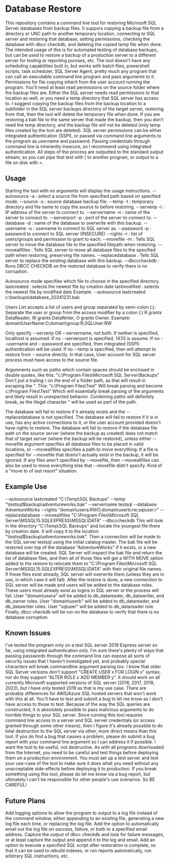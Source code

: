 # Database Restore
This repository contains a command line tool for restoring Microsoft SQL Server databases from backup files. 
It suppors copying a backup file from a directory or UNC path to another temporary location, connecting to SQL server and restoring that database, setting permissions, checking the database with dbcc checkdb, and deleting the copied temp file when done. The intended usage of this is for automated testing of database backups, but can be used to restore a backup of a production server to a different server for testing or reporting puroses, etc.
The tool doesn't have any scheduling capabilities built in, but works with batch files, powershell scripts, task scheduler, SQL Server Agent, pretty much any program that can call an executable command line program and pass arguments to it. 
Permissions for file copying inherit from the user account running the program. You'll need at least read permissions on the source folder where the backup files are. Either the SQL server needs read permissions to that location as well, or you need a temp directory that SQL server has access to. I suggest copying the backup files from the backup location to a subfolder in the SQL server backups directory of the target server, restoring from that, then the tool will delete the temporary file when done. If you are restoring a bak file to the same server that made the backup, then you don't need the temp directory, and the backup file will not be deleted (only temp files created by the tool are deleted).
SQL server permissions can be either integrated authentication (SSPI), or passed via command line arguments to the program as username and password. Passing credentials through command line is inherently insecure, so I recommend using integrated authentication.
All steps of the process are outputted to the standard output stream, so you can pipe that text with | to another program, or output to a file on disk with >.

## Usage
Starting the tool with no arguments will display the usage instructions. 
  --autosource -a <mode> <path>   : select a source file from specified path based on specified mode.
  --source -s <filepath>          : source database backup file.
  --temp -t <filepath>            : temporary directory and file name to copy the source to before restoring.
  --serverip -i <ip>              : IP address of the server to connect to.
  --servername -n <name>          : name of the server to connect to.
  --serverport -p <port>          : port of the server to connect to.
  --database -d <name>            : name of the database to overwrite with this backup.
  --username -u <username>        : username to connect to SQL server as.
  --password -p <password>        : password to connect to SQL server (INSECURE)
  --rights -r <userlist>          : list of users/groups and permission to grant to each.
  --movefile -m <name> <filepath> : Tells SQL server to move the database file to the specified filepath when restoring.
  --moveallfiles <filepath>       : Tells SQL server to move all database files to the specified path when restoring, preserving file names.
  --replacedatabase               : Tells SQL server to replace the existing database with this backup.
  --dbcccheckdb                   : Runs DBCC CHECKDB on the restored database to verify there is no corruption.

Autosource mode specifies which file to choose in the specified directory.
 lastcreated : selects the newest file by creation date
 lastmodified : selects the newest file by modified date
Example: --autosource lastcreated c:\backups\database_20241231.bak

Users List accepts a list of users and group separated by semi-colon (;).
Separate the user or group from the access modifier by a colon (:)
R grants DataReader, W grants DataWriter, O grants Owner.
Example: domain\UserName:O;domain\group:R;SQLUser:RW

Only specify --serverip OR --servername, not both. If neither is specified, localhost is assumed.
If no --serverport is specified, 1433 is assume.
If no --username and --password are specified, then integrated (SSPI) authentication will be used.
If no --temp is specified, then will attempt to restore from --source directly.
In that case, User account for SQL server process must have access to the source file.

Argumnents such as paths which contain spaces should be enclosed in double quotes, like this:
"c:\Program Files\Microsoft SQL Server\Backups"
Don't put a trailing \ on the end of a folder path, as that will result in escaping the ". This:
"c:\Program Files\Test\"
Will break parsing and become
c:\Program Files\Test"
Which will essentially break parsing of the arguments and likely result in unexpected behavior. Combining paths will definitely break, as the illegal character " will be used as part of the path.

The database will fail to restore if it already exists and the --replacedatabase is not specified.
The database will fail to restore if it is in use, has any active connections to it, or the user account provided doesn't have rights to restore.
The database will fail to restore if the database file path on the source server (where the backup as created) does not match that of target server (where the backup will be restored), unless either --movefile argument specifies all database files to be placed in valid locations, or --moveallfiles specifies a path to move everything. If a file is specified for --movefile that doens't actually exist in the backup, it will be ignored. If any files aren't specified by --movefile, then --moveallfiles can also be used to move everything else that --movefile didn't specify. Kind of a "move to of last resort" situation.

## Example Use
--autosource lastcreated "C:\Temp\SQL Backups" --temp "\\testsql\$backup\adventureworks.bak" --servername testsql --database AdventureWorks --rights "domain\usera:RWO;domain\userb:rw;sqluser:r" --replacedatabase --moveallfiles "C:\Program Files\Microsoft SQL Server\MSSQL15.SQLEXPRESS\MSSQL\DATA" --dbcccheckdb
This will look in the directory "C:\Temp\SQL Backups" and locate the youngest file there by creation date. It will copy it to the location "\\testsql\$backup\adventureworks.bak".
Then a connection will be made to the SQL server testsql using the initial catalog master. The bak file will be restored over top of the database "AdventureWorks" if it exists, or a new database will be created. 
SQL Server will inspect the bak file and return the list of database files, and then all of those files will get a WITH MOVE option added to the restore to relocate them to "C:\Program Files\Microsoft SQL Server\MSSQL15.SQLEXPRESS\MSSQL\DATA" with their original file names. If these files exist already, SQL server will overwrite them (unless they are in use, in which case it will fail).
After the restore is done, a new connection to SQL server will be made and users will be added to the database roles. These users must already exist as logins in SQL server or the process will fail.
User "domain\usera" will be added to db_datareader, db_datawriter, and db_owner roles.
User "domain\userb" will be added to db_datareader, and db_datawriter roles.
User "sqluser" will be added to db_datareader role.
Finally, dbcc checkdb will be run on the database to verify that there is no database corruption.

## Known Issues
I've tested the program only on a test SQL server 2019 Express server so far, using integrated authentication only. I'm sure there's plenty of ways that passing passwords through the command line can expose all sorts of security issues that I haven't investigated yet, and probably special characters will break commandline argument parsing too.
I know that older SQL Server versions don't support "CREATE USER x FOR LOGIN x" syntax, nor do they support "ALTER ROLE x ADD MEMBER y". It should work on all currently Microsoft supported versions of SQL server (2016, 2017, 2019, 2022), but I have only tested 2019 as that is my use case. 
There are probably differences for AWS/Azure SQL hosted servers that won't work with this at all. You'll have to test and submit a bug to let me know as I don't have access to those to test. 
Because of the way the SQL queries are constructed, it is absolutely possible to pass malicious arguments to do horrible things to your SQL server. Since running this tool requires command line access to a server and SQL server credentials (or access granted through some other means), then I figure it's already possible to do total destruction to the SQL server via other, more direct means than this tool. If you do find a bug that causes a problem, please do submit a bug report with your command line argument so I can address it if possible. I want the tool to be useful, not destructive.
As with all programs downloaded from the Internet, you need to be careful and test things before deploying them on a production environment. You must set up a test server and test your use-case of the tool to make sure it does what you need without any unacceptable side-effects before deploying it to production. If you break something using this tool, please do let me know via a bug report, but ultimately I can't be responsible for other people's use scenarios. So BE CAREFUL!

## Future Plans
Add logging options to allow the program to output to a log file instead of the command window, either appending to an existing file, generating a new log file each time, or replacing the log file.
Add the option to automatically email out the log file on success, failure, or both to a specified email address.
Capture the output of dbcc checkdb and look for failure messages, or at least capture the output and append it to the log and email.
Add an option to execute a specified SQL script after restoration is complete, so that it can be used to rebuild indexes, or run reports automatically, run arbitrary SQL instructions, etc.

